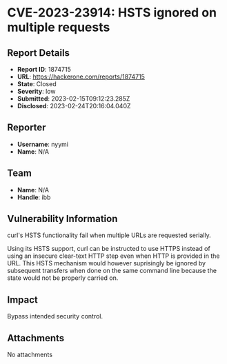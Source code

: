 # CVE-2023-23914: HSTS ignored on multiple requests

## Report Details
- **Report ID**: 1874715
- **URL**: https://hackerone.com/reports/1874715
- **State**: Closed
- **Severity**: low
- **Submitted**: 2023-02-15T09:12:23.285Z
- **Disclosed**: 2023-02-24T20:16:04.040Z

## Reporter
- **Username**: nyymi
- **Name**: N/A

## Team
- **Name**: N/A
- **Handle**: ibb

## Vulnerability Information
curl's HSTS functionality fail when multiple URLs are requested serially.

Using its HSTS support, curl can be instructed to use HTTPS instead of using an insecure clear-text HTTP step even when HTTP is provided in the URL. This HSTS mechanism would however suprisingly be ignored by subsequent transfers when done on the same command line because the state would not be properly carried on.

## Impact

Bypass intended security control.

## Attachments
No attachments
